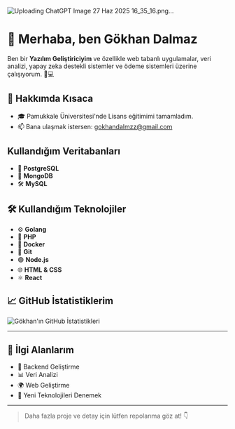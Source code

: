 
![Uploading ChatGPT Image 27 Haz 2025 16_35_16.png…]()



# 👋 Merhaba, ben Gökhan Dalmaz

Ben bir **Yazılım Geliştiriciyim** ve özellikle web tabanlı uygulamalar, veri analizi, yapay zeka destekli sistemler ve ödeme sistemleri üzerine çalışıyorum. 🧠💻

## 🚀 Hakkımda Kısaca

- 🎓 Pamukkale Üniversitesi'nde Lisans eğitimimi tamamladım.
- 📫 Bana ulaşmak istersen: [gokhandalmzz@gmail.com](mailto:gokhandalmzz@gmail.com)

## Kullandığım Veritabanları
- 🐘 **PostgreSQL** 
- 🍃 **MongoDB** 
- 🛠️ **MySQL**

## 🛠️ Kullandığım Teknolojiler

- ⚙️ **Golang** 
- 🐘 **PHP** 
- 🐳 **Docker** 
- 🧪 **Git** 
- 🟢 **Node.js** 
- 🌐 **HTML & CSS** 
- ⚛️ **React** 



## 📈 GitHub İstatistiklerim

![Gökhan'ın GitHub İstatistikleri](https://github-readme-stats.vercel.app/api?username=githubkullaniciadın&show_icons=true&theme=github_dark)

---



## 💬 İlgi Alanlarım

- 🧠 Backend Geliştirme
- 📊 Veri Analizi
- 🌍 Web Geliştirme
- 🧪 Yeni Teknolojileri Denemek

---

> Daha fazla proje ve detay için lütfen repolarıma göz at! 👇
